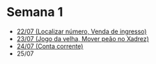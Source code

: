 # Semana 1

- [22/07 (Localizar número, Venda de ingresso)](./22-07-2024/)
- [23/07 (Jogo da velha, Mover peão no Xadrez)](./23-07-2024/)
- [24/07 (Conta corrente)](./24-07-2024/)
- 25/07